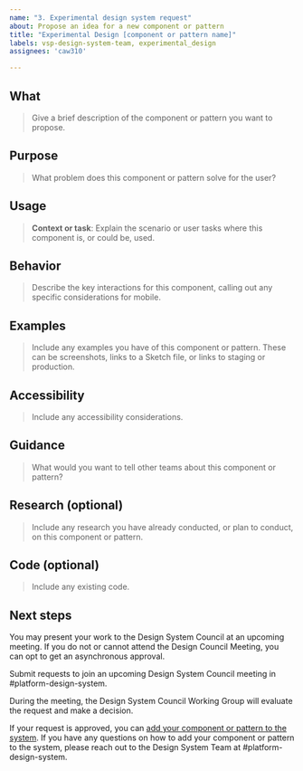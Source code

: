 ```yaml
---
name: "3. Experimental design system request"
about: Propose an idea for a new component or pattern
title: "Experimental Design [component or pattern name]"
labels: vsp-design-system-team, experimental_design
assignees: 'caw310'

---
```


## What
> Give a brief description of the component or pattern you want to propose.

## Purpose
> What problem does this component or pattern solve for the user?

## Usage
> **Context or task**: Explain the scenario or user tasks where this component is, or could be, used.

## Behavior
> Describe the key interactions for this component, calling out any specific considerations for mobile.

## Examples
> Include any examples you have of this component or pattern. These can be screenshots, links to a Sketch file, or links to staging or production.

## Accessibility
> Include any accessibility considerations.

## Guidance
> What would you want to tell other teams about this component or pattern?

## Research (optional)
> Include any research you have already conducted, or plan to conduct, on this component or pattern.

## Code (optional)
> Include any existing code.

## Next steps
You may present your work to the Design System Council at an upcoming meeting. If you do not or cannot attend the Design Council Meeting, you can opt to get an asynchronous approval. 

Submit requests to join an upcoming Design System Council meeting in #platform-design-system.  

During the meeting, the Design System Council Working Group will evaluate the request and make a decision. 

If your request is approved, you can [add your component or pattern to the system](https://design.va.gov/about/contributing-to-the-design-system/add-a-component-or-pattern-once-approved). If you have any questions on how to add your component or pattern to the system, please reach out to the Design System Team at #platform-design-system.
